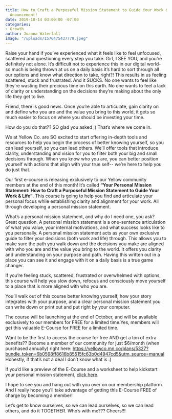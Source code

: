 ```yaml
---
title: How to Craft a Purposeful Mission Statement to Guide Your Work & Life + Special
  Anouncement!
date: 2019-10-14 03:00:00 -07:00
categories:
- Growth
author: Joanna Waterfall
image: "/uploads/1570475437779.jpeg"
---
```


Raise your hand if you’ve experienced what it feels like to feel unfocused, scattered and questioning every step you take. Girl, I SEE YOU, and you’re definitely not alone. It’s difficult not to experience this in our digital world- so much is being thrown at us on a daily basis it’s hard to sort through all our options and know what direction to take, right?! This results in us feeling scattered, stuck and frustrated. And it SUCKS. No one wants to feel like they’re wasting their precious time on this earth. No one wants to feel a lack of clarity or understanding on the decisions they’re making about the only life they get to live.

Friend, there is good news. Once you’re able to articulate, gain clarity on and define who you are and the value you bring to this world, it gets so much easier to focus on where you should be investing your time.

How do you do that?? SO glad you asked ;) That’s where we come in.

We at Yellow Co. are SO excited to start offering in-depth tools and resources to help you begin the process of better knowing yourself, so you can lead yourself, so you can lead others. We’ll offer tools that introduce clarity, understanding and vision for you to filter both your big and small decisions through. When you know who you are, you can better position yourself with actions that align with your true self-- we’re here to help you do just that.

Our first e-course is releasing exclusively to our Yellow community members at the end of this month! It’s called **“Your Personal Mission Statement: How to Craft a Purposeful Mission Statement to Guide Your Work & Life”**. This course is going to help you find and articulate your personal focus while establishing clarity and alignment for your work. All through developing a personal mission statement. 

What’s a personal mission statement, and why do I need one, you ask? Great question. A personal mission statement is a one-sentence articulation of what you value, your internal motivations, and what success looks like to you personally. A personal mission statement acts as your own exclusive guide to filter your decisions (both work and life) through. This allows you to make sure the path you walk down and the decisions you make are aligned with who you are and the value you bring to the world. It offers you clarity and understanding on your purpose and path. Having this written out in a place you can see it and engage with it on a daily basis is a true game changer.

If you’re feeling stuck, scattered, frustrated or overwhelmed with options, this course will help you slow down, refocus and consciously move yourself to a place that is more aligned with who you are.

You’ll walk out of this course better knowing yourself, how your story integrates with your purpose, and a clear personal mission statement you can write down or print out and put right by your computer.

The course will be launching at the end of October, and will be available exclusively to our members for FREE for a limited time.Yes, members will get this valuable E-Course for FREE for a limited time. 

Want to be the first to access the course for free  AND get a ton of extra benefits?? Become a member of our community for just $6/month (when purchased annually) right here: https://yellowco.mn.co/plans/5327?bundle_token=6b0598ff8616b85515fc63b0d4947cd5&utm_source=manual Honestly, if that’s not a deal I don’t know what is :)

If you’d like a preview of the E-Course and a worksheet to help kickstart your personal mission statement, [click here](https://yellowcollective.lpages.co/personal-mission-statement-e-workshop/).

I hope to see you and hang out with you over on our membership platform. And I really hope you’ll take advantage of getting this E-Course FREE of charge by becoming a member!

Let’s get to know ourselves, so we can lead ourselves, so we can lead others, and do it TOGETHER. Who’s with me??? Cheers!!!
